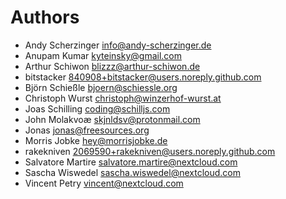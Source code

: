 <!--
  - SPDX-FileCopyrightText: 2024 Nextcloud GmbH and Nextcloud contributors
  - SPDX-License-Identifier: AGPL-3.0-or-later
-->
# Authors

- Andy Scherzinger <info@andy-scherzinger.de>
- Anupam Kumar <kyteinsky@gmail.com>
- Arthur Schiwon <blizzz@arthur-schiwon.de>
- bitstacker <840908+bitstacker@users.noreply.github.com>
- Björn Schießle <bjoern@schiessle.org>
- Christoph Wurst <christoph@winzerhof-wurst.at>
- Joas Schilling <coding@schilljs.com>
- John Molakvoæ <skjnldsv@protonmail.com>
- Jonas <jonas@freesources.org>
- Morris Jobke <hey@morrisjobke.de>
- rakekniven <2069590+rakekniven@users.noreply.github.com>
- Salvatore Martire <salvatore.martire@nextcloud.com>
- Sascha Wiswedel <sascha.wiswedel@nextcloud.com>
- Vincent Petry <vincent@nextcloud.com>
